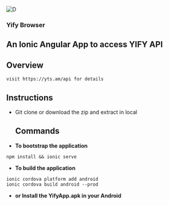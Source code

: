 ![D](https://media.giphy.com/media/9RXVhtP9KBwl9sceL5/200w_d.gif)
### Yify Browser

## An Ionic Angular App to access YIFY API

## Overview
	visit https://yts.am/api for details
	

## Instructions

* Git clone or download the zip and extract in local

  ## Commands
* **To bootstrap the application**
```node
npm install && ionic serve
```
* **To build the application**
```node
ionic cordova platform add android
ionic cordova build android --prod
```

* **or Install the YifyApp.apk in your Android**
